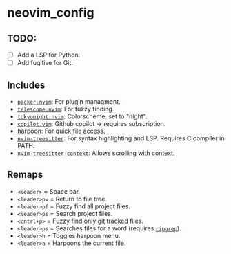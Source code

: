 # neovim_config

## TODO:
- [ ] Add a LSP for Python.
- [ ] Add fugitive for Git.

## Includes
* [`packer.nvim`](https://github.com/wbthomason/packer.nvim): For plugin managment.
* [`telescope.nvim`](https://github.com/nvim-telescope/telescope.nvim): For fuzzy finding.
* [`tokyonight.nvim`](https://github.com/folke/tokyonight.nvim): Colorscheme, set to "night".
* [`copilot.vim`](https://github.com/github/copilot.vim): Github copilot -> requires subscription.
* [harpoon](https://github.com/ThePrimeagen/harpoon): For quick file access.
* [`nvim-treesitter`](https://github.com/nvim-treesitter/nvim-treesitter): For syntax highlighting and LSP. Requires C compiler in PATH.
* [`nvim-treesitter-context`](https://github.com/nvim-treesitter/nvim-treesitter-context): Allows scrolling with context.


## Remaps
* `<leader>` = Space bar.
* `<leader>pv` = Return to file tree.
* `<leader>pf` = Fuzzy find all project files.
* `<leader>ps` = Search project files.
* `<cntrl+p>` = Fuzzy find only git tracked files.
* `<leader>ps` = Searches files for a word (requires [`ripgrep`](https://github.com/BurntSushi/ripgrep)).
* `<leader>h` = Toggles harpoon menu.
* `<leader>a` = Harpoons the current file.
